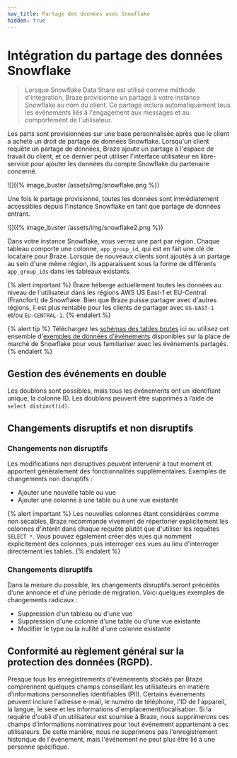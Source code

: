 ```yaml
---
nav_title: Partage des données avec Snowflake
hidden: true
---
```


# Intégration du partage des données Snowflake

> Lorsque Snowflake Data Share est utilisé comme méthode d'intégration, Braze provisionne un partage à votre instance Snowflake au nom du client. Ce partage inclura automatiquement tous les événements liés à l'engagement aux messages et au comportement de l'utilisateur.

Les parts sont provisionnées sur une base personnalisée après que le client a acheté un droit de partage de données Snowflake. Lorsqu'un client requête un partage de données, Braze ajoute un partage à l'espace de travail du client, et ce dernier peut utiliser l'interface utilisateur en libre-service pour ajouter les données du compte Snowflake du partenaire concerné.

![]({% image_buster /assets/img/snowflake.png %})

Une fois le partage provisionné, toutes les données sont immédiatement accessibles depuis l'instance Snowflake en tant que partage de données entrant.

![]({% image_buster /assets/img/snowflake2.png %})

Dans votre instance Snowflake, vous verrez une part par région. Chaque tableau comporte une colonne, `app_group_id`, qui est en fait une clé de locataire pour Braze. Lorsque de nouveaux clients sont ajoutés à un partage au sein d'une même région, ils apparaissent sous la forme de différents `app_group_ids` dans les tableaux existants.

{% alert important %}
Braze héberge actuellement toutes les données au niveau de l'utilisateur dans les régions AWS US East-1 et EU-Central (Francfort) de Snowflake. Bien que Braze puisse partager avec d'autres régions, il est plus rentable pour les clients de partager avec `US-EAST-1` et/ou `EU-CENTRAL-1`.
{% endalert %}

{% alert tip %}
Téléchargez les [schémas des tables brutes]({{site.baseurl}}/assets/download_file/data-sharing-raw-table-schemas.txt?ffbc5f5ca7092bc9ae26268aa0e711df) ici ou utilisez cet ensemble d'[exemples de données d'événements](https://app.snowflake.com/marketplace/listing/GZT0Z5I4XY0/braze-braze-user-event-demo-dataset) disponibles sur la place de marché de Snowflake pour vous familiariser avec les événements partagés.
{% endalert %}

## Gestion des événements en double

Les doublons sont possibles, mais tous les événements ont un identifiant unique, la colonne ID. Les doublons peuvent être supprimés à l’aide de `select distinct(id)`.

## Changements disruptifs et non disruptifs

### Changements non disruptifs

Les modifications non disruptives peuvent intervenir à tout moment et apportent généralement des fonctionnalités supplémentaires. Exemples de changements non disruptifs :
- Ajouter une nouvelle table ou vue
- Ajouter une colonne à une table ou à une vue existante

{% alert important %}
Les nouvelles colonnes étant considérées comme non sécables, Braze recommande vivement de répertorier explicitement les colonnes d'intérêt dans chaque requête plutôt que d'utiliser les requêtes `SELECT *`. Vous pouvez également créer des vues qui nomment explicitement des colonnes, puis interroger ces vues au lieu d'interroger directement les tables.
{% endalert %}

### Changements disruptifs

Dans la mesure du possible, les changements disruptifs seront précédés d'une annonce et d'une période de migration. Voici quelques exemples de changements radicaux :
- Suppression d'un tableau ou d'une vue
- Suppression d'une colonne d'une table ou d'une vue existante
- Modifier le type ou la nullité d'une colonne existante

## Conformité au règlement général sur la protection des données (RGPD).

Presque tous les enregistrements d'événements stockés par Braze comprennent quelques champs conseillant les utilisateurs en matière d'informations personnelles identifiables (PII). Certains événements peuvent inclure l'adresse e-mail, le numéro de téléphone, l'ID de l'appareil, la langue, le sexe et les informations d'emplacement/localisation. Si la requête d'oubli d'un utilisateur est soumise à Braze, nous supprimerons ces champs d'informations nominatives pour tout événement appartenant à ces utilisateurs. De cette manière, nous ne supprimons pas l'enregistrement historique de l'événement, mais l'événement ne peut plus être lié à une personne spécifique.

